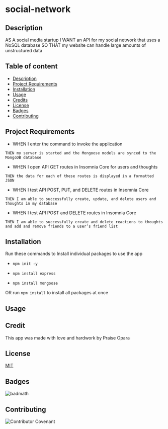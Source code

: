 # social-network

## Description

AS A social media startup
I WANT an API for my social network that uses a NoSQL database
SO THAT my website can handle large amounts of unstructured data

## Table of content
* [Description](#description)
* [Project Requirements](#projectrequirements)
* [Installation](#installation)
* [Usage](#usage)
* [Credits](#credits)
* [License](#license)
* [Badges](#Badges)
* [Contributing](#contributing)

## Project Requirements

* WHEN I enter the command to invoke the application
    
`THEN my server is started and the Mongoose models are synced to the MongoDB database`

* WHEN I open API GET routes in Insomnia Core for users and thoughts

`THEN the data for each of these routes is displayed in a formatted JSON`

* WHEN I test API POST, PUT, and DELETE routes in Insomnia Core

`THEN I am able to successfully create, update, and delete users and thoughts in my database`

* WHEN I test API POST and DELETE routes in Insomnia Core

`THEN I am able to successfully create and delete reactions to thoughts and add and remove friends to a user’s friend list`

## Installation

Run these commands to Install individual packages to use the app

* `npm init -y`

* `npm install express`

* `npm install mongoose`

OR run `npm install` to install all packages at once

## Usage 

## Credit
This app was made with love and hardwork by Praise Opara

## License

[MIT](https://opensource.org/licenses/MIT)

## Badges

![badmath](https://img.shields.io/github/languages/top/nielsenjared/badmath)

## Contributing

![Contributor Covenant](https://img.shields.io/badge/Contributor%20Covenant-2.0-4baaaa.svg)